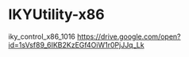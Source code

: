 # IKYUtility-x86

iky_control_x86_1016 https://drive.google.com/open?id=1sVsf89_6IKB2KzEGf4OiW1r0PjJJq_Lk
